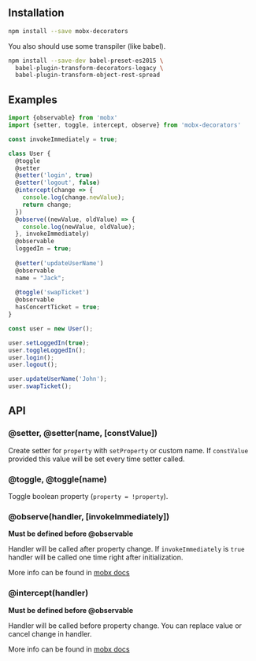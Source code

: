 ## Installation

```bash
npm install --save mobx-decorators
```

You also should use some transpiler (like babel).

```bash
npm install --save-dev babel-preset-es2015 \
  babel-plugin-transform-decorators-legacy \
  babel-plugin-transform-object-rest-spread
```

## Examples

```js
import {observable} from 'mobx'
import {setter, toggle, intercept, observe} from 'mobx-decorators'

const invokeImmediately = true;

class User {
  @toggle
  @setter
  @setter('login', true)
  @setter('logout', false)
  @intercept(change => {
    console.log(change.newValue);
    return change;
  })
  @observe((newValue, oldValue) => {
    console.log(newValue, oldValue);
  }, invokeImmediately)
  @observable
  loggedIn = true;
  
  @setter('updateUserName')
  @observable
  name = "Jack";
  
  @toggle('swapTicket')
  @observable
  hasConcertTicket = true;
}

const user = new User();

user.setLoggedIn(true);
user.toggleLoggedIn();
user.login();
user.logout();

user.updateUserName('John');
user.swapTicket();
```

## API

### @setter, @setter(name, [constValue])

Create setter for `property` with `setProperty` or custom name.
If `constValue` provided this value will be set every time setter called.

### @toggle, @toggle(name)

Toggle boolean property (`property = !property`).

### @observe(handler, [invokeImmediately])

**Must be defined before @observable**

Handler will be called after property change.
If `invokeImmediately` is `true` handler will be called one time right after
initialization.

More info can be found in
[mobx docs](https://mobxjs.github.io/mobx/refguide/observe.html)

### @intercept(handler)

**Must be defined before @observable**

Handler will be called before property change. You can replace value
or cancel change in handler.

More info can be found in
[mobx docs](https://mobxjs.github.io/mobx/refguide/observe.html)
